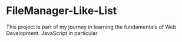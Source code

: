 # FileManager-Like-List
This project is part of my journey in learning the fundamentals of Web Development. JavaScript in particular
